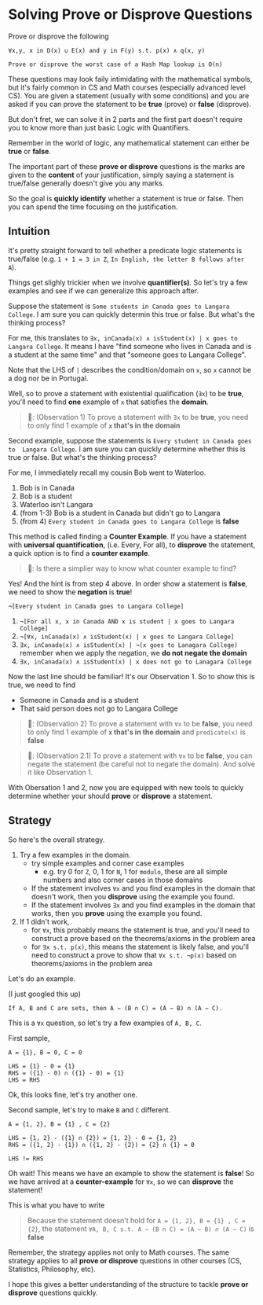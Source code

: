 # Solving Prove or Disprove Questions

Prove or disprove the following

```
∀x,y, x in D(x) ∪ E(x) and y in F(y) s.t. p(x) ∧ q(x, y)
```

```
Prove or disprove the worst case of a Hash Map lookup is O(n)
```

These questions may look faily intimidating with the mathematical symbols, 
but it's fairly common in CS and Math courses (especially advanced level CS). 
You are given a statement (usually with some conditions) and you are 
asked if you can prove the statement to be **true** (prove) or 
**false** (disprove).

But don't fret, we can solve it in 2 parts and the first part doesn't require
you to know more than just basic Logic with Quantifiers.

Remember in the world of logic, any mathematical statement can either be
**true** or **false**.

The important part of these **prove or disprove** questions is the marks 
are given to the **content** of your justification, simply saying a statement
is true/false generally doesn't give you any marks.

So the goal is **quickly identify** whether a statement is true or false.
Then you can spend the time focusing on the justification. 

## Intuition

It's pretty straight forward to tell whether a predicate logic statements is
true/false (e.g. `1 + 1 = 3 in Z`, `In English, the letter B follows after A`).

Things get slighly trickier when we involve **quantifier(s)**. So let's try a few
examples and see if we can generalize this approach after.

Suppose the statement is `Some students in Canada goes to Langara College`. I am
sure you can quickly determin this true or false. But what's the thinking process?

For me, this translates to `∃x, inCanada(x) ∧ isStudent(x) | x goes to Langara College`.
It means I have "find someone who lives in Canada and is a student at the same time"
and that "someone goes to Langara College".

Note that the LHS of `|` describes the condition/domain on `x`, so `x` cannot be
a dog nor be in Portugal.

Well, so to prove a statement with existential qualification (`∃x`) to be **true**,
you'll need to find **one** example of `x` that satisfies the **domain**.

> 🧙: (Observation 1) To prove a statement with `∃x` to be **true**, you need 
> to only find 1 example of **`x` that's in the domain**

Second example, suppose the statements is `Every student in Canada goes to 
Langara College`. I am sure you can quickly determine whether this is true or 
false. But what's the thinking process?

For me, I immediately recall my cousin Bob went to Waterloo. 
1. Bob is in Canada
1. Bob is a student
1. Waterloo isn't Langara
1. (from 1-3) Bob is a student in Canada but didn't go to Langara
1. (from 4) `Every student in Canada goes to Langara College` is **false**

This method is called finding a **Counter Example**. If you have a statement
with **universal quantification**, (i.e. Every, For all), to **disprove** the
statement, a quick option is to find a **counter example**.

> 🤦: Is there a simplier way to know what counter example to find?

Yes! And the hint is from step 4 above. In order show a statement is **false**,
we need to show the **negation** is **true**!

`¬[Every student in Canada goes to Langara College]`
1. `¬[For all x, x in Canada AND x is student | x goes to Langara College]` 
1. `¬[∀x, inCanada(x) ∧ isStudent(x) | x goes to Langara College]`
1. `∃x, inCanada(x) ∧ isStudent(x) | ¬(x goes to Lanagara College)` remember
when we apply the negation, we **do not negate the domain**
1. `∃x, inCanada(x) ∧ isStudent(x) | x does not go to Lanagara College`

Now the last line should be familiar! It's our Observation 1. So to show
this is true, we need to find
- Someone in Canada and is a student
- That said person does not go to Langara College

> 🧙: (Observation 2) To prove a statement with `∀x` to be **false**, you need 
> to only find 1 example of **`x` that's in the domain** and `predicate(x)` 
> is **false**

> 🧙: (Observation 2.1) To prove a statement with `∀x` to be **false**, you can
> negate the statement (be careful not to negate the domain). And solve it like
> Observation 1.

With Obersation 1 and 2, now you are equipped with new tools to quickly 
determine whether your should **prove** or **disprove** a statement.

## Strategy

So here's the overall strategy.

1. Try a few examples in the domain.
   - try simple examples and corner case examples
     - e.g. try 0 for `Z`, 0, 1 for `N`, 1 for `modulo`, these are all simple
     numbers and also corner cases in those domains
   - If the statement involves `∀x` and you find examples in the domain that
   doesn't work, then you **disprove** using the example you found.
   - If the statement involves `∃x` and you find examples in the domain that
   works, then you **prove** using the example you found.
2. If 1 didn't work,
   - for `∀x`, this probably means the statement is true, and you'll need
   to construct a prove based on the theorems/axioms in the problem area
   - for `∃x s.t. p(x)`, this means the statement is likely false, and you'll 
   need to construct a prove to show that `∀x s.t. ¬p(x)` based on theorems/axioms
   in the problem area

Let's do an example. 

(I just googled this up)
```
If A, B and C are sets, then A − (B ∩ C) = (A − B) ∩ (A − C).
```

This is a `∀x` question, so let's try a few examples of `A, B, C`.

First sample,
```
A = {1}, B = 0, C = 0

LHS = {1} - 0 = {1}
RHS = ({1} - 0) ∩ ({1} - 0) = {1}
LHS = RHS
```
Ok, this looks fine, let's try another one.

Second sample, let's try to make `B` and `C` different.
```
A = {1, 2}, B = {1} , C = {2} 

LHS = {1, 2} - ({1} ∩ {2}) = {1, 2} - 0 = {1, 2}
RHS = ({1, 2} - {1}) ∩ ({1, 2} - {2}) = {2} ∩ {1} = 0

LHS != RHS
```
Oh wait! This means we have an example to show the statement is **false**!
So we have arrived at a **counter-example** for `∀x`, so we can **disprove**
the statement!

This is what you have to write

> Because the statement doesn't hold for `A = {1, 2}, B = {1} , C = {2}`,
> the statement `∀A, B, C s.t. A − (B ∩ C) = (A − B) ∩ (A − C)` is **false**

Remember, the strategy applies not only to Math courses. The same strategy 
applies to all **prove or disprove** questions in other courses (CS, 
Statistics, Philosophy, etc).

I hope this gives a better understanding of the structure to tackle 
**prove or disprove** questions quickly.
